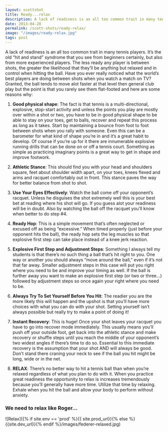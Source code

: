 ```yaml
---
layout: scottshot
title: Ready...relax
description: A lack of readiness is an all too common trait in many tennis players...
date: 2013-04-28
permalink: /scott-shots/ready-relax/
image: "/images/ready-relax.jpg"
tags: post
---
```


A lack of readiness is an all too common trait in many tennis players. It’s the old “hit and stand” syndrome that you see from beginners certainly, but also from more experienced players. The less ready any player is between shots, the greater the likelihood that they’ll be anything but relaxed and in control when hitting the ball. Have you ever really noticed what the world’s best players are doing between shots when you watch a match on TV? Granted, the ball tends to move alot faster at that level then general club play but the point is that you rarely see them flat-footed and here are some reasons why:

1. **Good physical shape**: The fact is that tennis is a multi-directional, explosive, stop-start activity and unless the points you play are mostly over within a shot or two, you have to be in good physical shape to be able to stay on your toes, get to balls, recover and repeat this process as long as it takes. Start by maintaining a bounce from foot to foot between shots when you rally with someone. Even this can be a barometer for what kind of shape you’re in and it’s a great habit to develop. Of course if you’re up for it there are innumerable explosive running drills that can be done on or off a tennis court. Something as simple as practicing imaginary points is a great way to get in shape and improve footwork.

2. **Athletic Stance**: This should find you with your head and shoulders square, feet about shoulder width apart, on your toes, knees flexed and arms and racquet comfortably out in front. This stance paves the way for better balance from shot to shot.

3. **Use Your Eyes Effectively**: Watch the ball come off your opponent’s racquet. Unless he disguises the shot extremely well this is your best bet at reading where his shot will go. If you guess alot your readiness will be in doubt. Also by watching the ball off the racquet you’ll know when better to do step #4.

4. **Ready Hop**: This is a simple movement that’s often neglected or excused off as being “excessive.” When timed properly (just before your opponent hits the ball), the ready hop sets the leg muscles so that explosive first step can take place instead of a knee jerk reaction.

5. **Explosive First Step and Adjustment Steps**: Something I always tell my students is that there’s no such thing a ball that’s hit right to you. One way or another you should always “move around the ball,” even if it’s not that far away. Smaller adjustment steps in this case will put you right where you need to be and improve your timing as well. If the ball is further away you want to make an explosive first step (or two or three…) followed by adjustment steps so once again your right where you need to be.

6. **Always Try To Set Yourself Before You Hit**: The readier you are the more likely this will happen and the upshot is that you’ll have more choices with what you can do with your shot. Setting yourself isn’t always possible but really try to make a point of doing it!

7. **Instant Recovery**: This is huge! Once your shot leaves your racquet you have to go into recover mode immediately. This usually means you’ll push off your outside foot, get back into the athletic stance and make recovery or shuffle steps until you reach the middle of your opponent’s two widest angles if there’s time to do so. Essential to this immediate recovery is the assumption that your shot AND will always be good. Don’t stand there craning your neck to see if the ball you hit might be long, wide or in the net.

8. **RELAX**: There’s no better way to hit a tennis ball than when you’re relaxed regardless of what you plan to do with it. When you practice great readiness the opportunity to relax is increases tremendously because you’ll generally have more time. Utilize that time by relaxing. Exhale when you hit the ball and allow your body to perform without anxiety.

### We need to relax like Roger...

![Relax]({% if site.env == 'prod' %}{{ site.prod_url}}{% else %}{{site.dev_url}}{% endif %}/images/federer-relaxed.jpg)
